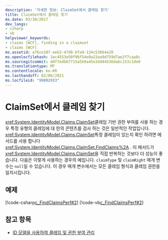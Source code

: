 ```yaml
---
description: '자세한 정보: ClaimSet에서 클레임 찾기'
title: ClaimSet에서 클레임 찾기
ms.date: 03/30/2017
dev_langs:
- csharp
- vb
helpviewer_keywords:
- claims [WCF], finding in a claimset
- claims [WCF]
ms.assetid: a76ce107-aeb3-47d0-bfa9-134c53664e20
ms.openlocfilehash: 3ac4553e50f98f54e0a23aa9d759d7ae2f7caa8c
ms.sourcegitcommit: ddf7edb67715a5b9a45e3dd44536dabc153c1de0
ms.translationtype: MT
ms.contentlocale: ko-KR
ms.lasthandoff: 02/06/2021
ms.locfileid: "99802933"
---
```

# <a name="finding-claims-in-a-claimset"></a>ClaimSet에서 클레임 찾기

<xref:System.IdentityModel.Claims.ClaimSet>클레임 기반 권한 부여를 사용 하는 경우 특정 유형의 클레임에 대 한의 콘텐츠를 검사 하는 것은 일반적인 작업입니다. <xref:System.IdentityModel.Claims.ClaimSet>특정 클레임이 있는지 확인 하려면 메서드를 사용 합니다 <xref:System.IdentityModel.Claims.ClaimSet.FindClaims%2A> . 이 메서드가 <xref:System.IdentityModel.Claims.ClaimSet>을 직접 반복하는 것보다 더 성능이 좋습니다. 다음은 이렇게 사용하는 경우의 예입니다. `claimType` 및 `claimRight` 매개 변수는 `null`일 수 있습니다. 이 경우 매개 변수에서는 모든 클레임 형식과 클레임 권한을 일치시킵니다.  
  
## <a name="example"></a>예제  

 [!code-csharp[c_FindClaimsPerf#2](../../../../samples/snippets/csharp/VS_Snippets_CFX/c_findclaimsperf/cs/c_findclaimsperf.cs#2)]
 [!code-vb[c_FindClaimsPerf#2](../../../../samples/snippets/visualbasic/VS_Snippets_CFX/c_findclaimsperf/vb/c_findclaimsperf.vb#2)]  
  
## <a name="see-also"></a>참고 항목

- [ID 모델을 사용하여 클레임 및 권한 부여 관리](managing-claims-and-authorization-with-the-identity-model.md)
